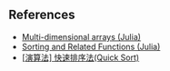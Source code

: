## References
* [Multi-dimensional arrays (Julia)](https://docs.julialang.org/en/v1/manual/arrays/)
* [Sorting and Related Functions (Julia)](https://docs.julialang.org/en/v1/base/sort/)
* [[演算法] 快速排序法(Quick Sort)](http://notepad.yehyeh.net/Content/Algorithm/Sort/Quick/Quick.php)